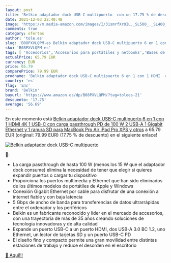 ```yaml
---
layout: post
title: 'Belkin adaptador dock USB-C multipuerto  con un 17.75 % de descuento'
date: 2021-12-03 22:40:48
image: 'https://m.media-amazon.com/images/I/31smrfXrOIL._SL500_._SL400_.jpg'
comments: true
category: ofertas
author: 'tole.es'
slug: 'B08PXVLQPM-es Belkin adaptador dock USB-C multipuerto 6 en 1 con 1 HDMI...'
sku: 'B08PXVLQPM-es'
tags: [ 'Accesorios','Accesorios para portátiles y netbooks','Bases de conexión para portátiles y netbooks','Cargadores y bases de carga para portátiles y netbooks','Informática','belkin','ipad', ]
actualPrice: 65.79 EUR
currency: EUR
price: 65.79
comparePrice: 79.99 EUR
prodname: 'Belkin adaptador dock USB-C multipuerto 6 en 1 con 1 HDMI  4K   1 USB-C con carga passthrough PD de 100 W  2 USB-A  1 Gigabit Ethernet y 1 ranura SD para MacBook Pro  Air  iPad Pro  XPS y otros'
country: 'es'
flag: '🇪🇸'
brand: 'Belkin'
buyurl: 'https://www.amazon.es/dp/B08PXVLQPM/?tag=tolees-21'
descuento: '17.75'
average: '56.69'
---
```


En este momento está [Belkin adaptador dock USB-C multipuerto 6 en 1 con 1 HDMI  4K   1 USB-C con carga passthrough PD de 100 W  2 USB-A  1 Gigabit Ethernet y 1 ranura SD para MacBook Pro  Air  iPad Pro  XPS y otros](https://www.amazon.es/dp/B08PXVLQPM/?tag=tolees-21) a 65.79 EUR (original: 79.99 EUR) (17.75 %  de descuento) en el siguiente enlace!

[![Belkin adaptador dock USB-C multipuerto ](https://m.media-amazon.com/images/I/31smrfXrOIL._SL500_._SL400_.jpg)](https://www.amazon.es/dp/B08PXVLQPM/?tag=tolees-21)

🔎:

- La carga passthrough de hasta 100 W (menos los 15 W que el adaptador dock consume) elimina la necesidad de tener que elegir si quieres expandir puertos o cargar tu dispositivo
- Proporciona los puertos multimedia y Ethernet que han sido eliminados de los últimos modelos de portátiles de Apple y Windows
- Conexión Gigabit Ethernet por cable para disfrutar de una conexión a internet fiable y con baja latencia
- 5 Gbps de ancho de banda para transferencias de datos ultrarrápidas entre el ordenador y los periféricos
- Belkin es un fabricante reconocido y líder en el mercado de accesorios, con una trayectoria de más de 35 años creando soluciones de tecnología innovadoras y de alta calidad
- Expande un puerto USB-C a un puerto HDMI, dos USB-A 3.0 BC 1.2, uno Ethernet, un lector de tarjetas SD y un puerto USB-C PD
- El diseño fino y compacto permite una gran movilidad entre distintas estaciones de trabajo y reduce el desorden en el escritorio

[🛒 Aquí!!!](https://www.amazon.es/dp/B08PXVLQPM/?tag=tolees-21)
